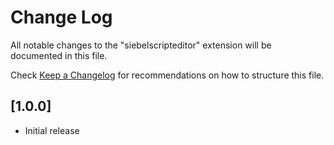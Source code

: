 # Change Log

All notable changes to the "siebelscripteditor" extension will be documented in this file.

Check [Keep a Changelog](http://keepachangelog.com/) for recommendations on how to structure this file.

## [1.0.0]

- Initial release
